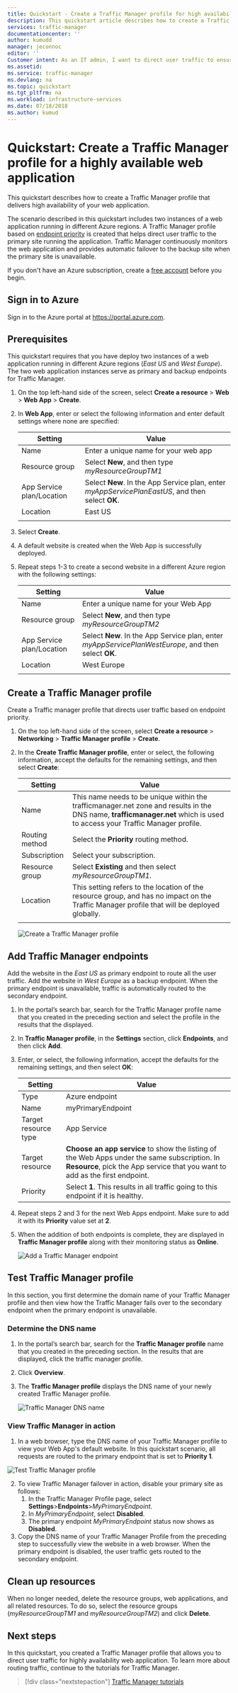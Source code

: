```yaml
---
title: Quickstart - Create a Traffic Manager profile for high availability of applications using the Azure portal
description: This quickstart article describes how to create a Traffic Manager profile to build a highly available web applications.
services: traffic-manager
documentationcenter: ''
author: kumudd
manager: jeconnoc
editor: ''
Customer intent: As an IT admin, I want to direct user traffic to ensure high availability of web applications.
ms.assetid:
ms.service: traffic-manager
ms.devlang: na
ms.topic: quickstart
ms.tgt_pltfrm: na
ms.workload: infrastructure-services
ms.date: 07/18/2018
ms.author: kumud
---
```


# Quickstart: Create a Traffic Manager profile for a highly available web application

This quickstart describes how to create a Traffic Manager profile that delivers high availability of your web application. 

The scenario described in this quickstart includes two instances of a web application running in different Azure regions. A Traffic Manager profile based on [endpoint priority](traffic-manager-routing-methods.md#priority) is created that helps direct user traffic to the primary site running the application. Traffic Manager continuously monitors the web application and provides automatic failover to the backup site when the primary site is unavailable.

If you don't have an Azure subscription, create a [free account](https://azure.microsoft.com/free/?WT.mc_id=A261C142F) before you begin.

## Sign in to Azure 
Sign in to the Azure portal at https://portal.azure.com.

## Prerequisites
This quickstart requires that you have deploy two instances of a web application running in different Azure regions (*East US* and *West Europe*). The two web application instances serve as primary and backup endpoints for Traffic Manager.

1. On the top left-hand side of the screen, select **Create a resource** > **Web** > **Web App** > **Create**.
2. In **Web App**, enter or select the following information and enter default settings where none are specified:

     | Setting         | Value     |
     | ---              | ---  |
     | Name           | Enter a unique name for your web app  |
     | Resource group          | Select **New**, and then type *myResourceGroupTM1* |
     | App Service plan/Location         | Select **New**.  In the App Service plan, enter  *myAppServicePlanEastUS*, and then select **OK**. 
     |      Location  |   East US        |
    |||

3. Select **Create**.
4. A default website is created when the Web App is successfully deployed.
5. Repeat steps 1-3 to create a second website in a different Azure region with the following settings:

     | Setting         | Value     |
     | ---              | ---  |
     | Name           | Enter a unique name for your Web App  |
     | Resource group          | Select **New**, and then type *myResourceGroupTM2* |
     | App Service plan/Location         | Select **New**.  In the App Service plan, enter  *myAppServicePlanWestEurope*, and then select **OK**. 
     |      Location  |   West Europe      |
    |||


## Create a Traffic Manager profile
Create a Traffic manager profile that directs user traffic based on endpoint priority.

1. On the top left-hand side of the screen, select **Create a resource** > **Networking** > **Traffic Manager profile** > **Create**.
2. In the **Create Traffic Manager profile**, enter or select, the following information, accept the defaults for the remaining settings, and then select **Create**:
    
    | Setting                 | Value                                              |
    | ---                     | ---                                                |
    | Name                   | This name needs to be unique within the trafficmanager.net zone and results in the DNS name, **trafficmanager.net** which is used to access your Traffic Manager profile.|
    | Routing method          | Select the **Priority** routing method.|
    | Subscription            | Select your subscription.|
    | Resource group          | Select **Existing** and then select *myResourceGroupTM1*.|
    |Location |This setting refers to the location of the resource group, and has no impact on the Traffic Manager profile that will be deployed globally.|
    |||
    
    
   ![Create a Traffic Manager profile](./media/quickstart-create-traffic-manager-profile/traffic-manager-profile.png)


## Add Traffic Manager endpoints

Add the website in the *East US* as primary endpoint to route all the user traffic. Add the website in *West Europe* as a backup endpoint. When the primary endpoint is unavailable, traffic is automatically routed to the secondary endpoint.

1. In the portal’s search bar, search for the Traffic Manager profile name that you created in the preceding section and select the profile in the results that the displayed.
2. In **Traffic Manager profile**, in the **Settings** section, click **Endpoints**, and then click **Add**.
3. Enter, or select, the following information, accept the defaults for the remaining settings, and then select **OK**:

    | Setting                 | Value                                              |
    | ---                     | ---                                                |
    | Type                    | Azure endpoint                                   |
    | Name           | myPrimaryEndpoint                                        |
    | Target resource type           | App Service                          |
    | Target resource          | **Choose an app service** to show the listing of the Web Apps under the same subscription. In **Resource**, pick the App service that you want to add as the first endpoint. |
    | Priority               | Select **1**. This results in all traffic going to this endpoint if it is healthy.    |
    
4. Repeat steps 2 and 3 for the next Web Apps endpoint. Make sure to add it with its **Priority** value set at **2**.
5.	When the addition of both endpoints is complete, they are displayed in **Traffic Manager profile** along with their monitoring status as **Online**.

    ![Add a Traffic Manager endpoint](./media/quickstart-create-traffic-manager-profile/add-traffic-manager-endpoint2.png)

## Test Traffic Manager profile
In this section, you first determine the domain name of your Traffic Manager profile and then view how the Traffic Manager fails over to the secondary endpoint when the primary endpoint is unavailable.
### Determine the DNS name
1.	In the portal’s search bar, search for the **Traffic Manager profile** name that you created in the preceding section. In the results that are displayed, click the traffic manager profile.
2. Click **Overview**.
3. The **Traffic Manager profile** displays the DNS name of your newly created Traffic Manager profile.
  
   ![Traffic Manager DNS name](./media/quickstart-create-traffic-manager-profile/traffic-manager-dns-name.png)

### View Traffic Manager in action

1. In a web browser, type the DNS name of your Traffic Manager profile to view your Web App's default website. In this quickstart scenario, all requests are routed to the primary endpoint that is set to **Priority 1**.

![Test Traffic Manager profile](./media/quickstart-create-traffic-manager-profile/traffic-manager-test.png)

2. To view Traffic Manager failover in action, disable your primary site as follows:
    1. In the Traffic Manager Profile page, select **Settings**>**Endpoints**>*MyPrimaryEndpoint*.
    2. In *MyPrimaryEndpoint*, select **Disabled**. 
    3. The primary endpoint *MyPrimaryEndpoint* status now shows as **Disabled**.
3. Copy the DNS name of your Traffic Manager Profile from the preceding step to successfully view the website in a web browser. When the primary endpoint is disabled, the user traffic gets routed to the secondary endpoint.

## Clean up resources
When no longer needed, delete the resource groups, web applications, and all related resources. To do so, select the resource groups (*myResourceGroupTM1* and *myResourceGroupTM2*) and click **Delete**.

## Next steps
In this quickstart, you created a Traffic Manager profile that allows you to direct user traffic for highly availability web application. To learn more about routing traffic, continue to the tutorials for Traffic Manager.

> [!div class="nextstepaction"]
> [Traffic Manager tutorials](tutorial-traffic-manager-improve-website-response.md)






